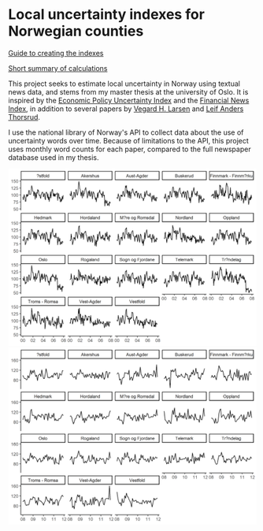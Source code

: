 # Local uncertainty indexes for Norwegian counties

<a href="https://oskran.github.io/localUncertainty/docs/localUncertainty.html">Guide to creating the indexes</a>

<a href="docs/Recipe.pdf">Short summary of calculations</a>

This project seeks to estimate local uncertainty in Norway using textual news data, and stems from my master thesis at the university of Oslo. It is inspired by the [Economic Policy Uncertainty Index](http://www.policyuncertainty.com/index.html) and the [Financial News Index](https://www.retriever-info.com/fni/), in addition to several papers by [Vegard H. Larsen](https://www.bi.edu/about-bi/employees/department-of-economics/vegard-hoghaug-larsen/) and [Leif Anders Thorsrud](https://www.bi.edu/about-bi/employees/department-of-economics/leif-anders-thorsrud/). 

I use the national library of Norway's API to collect data about the use of uncertainty words over time. Because of limitations to the API, this project uses monthly word counts for each paper, compared to the full newspaper database used in my thesis.


![Local uncertainty 2000:2007](docs/localUncertainty_files/figure-html/unnamed-chunk-36-1.png)
![Local uncertainty 2008:2011](docs/localUncertainty_files/figure-html/unnamed-chunk-37-1.png)
